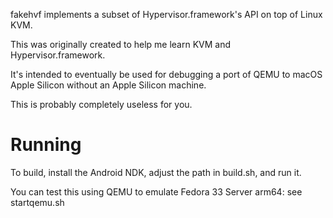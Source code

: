 fakehvf implements a subset of Hypervisor.framework's API on top of Linux KVM.

This was originally created to help me learn KVM and Hypervisor.framework.

It's intended to eventually be used for debugging a port of QEMU to macOS Apple Silicon without an Apple Silicon machine.

This is probably completely useless for you.

# Running

To build, install the Android NDK, adjust the path in build.sh, and run it.

You can test this using QEMU to emulate Fedora 33 Server arm64: see startqemu.sh
